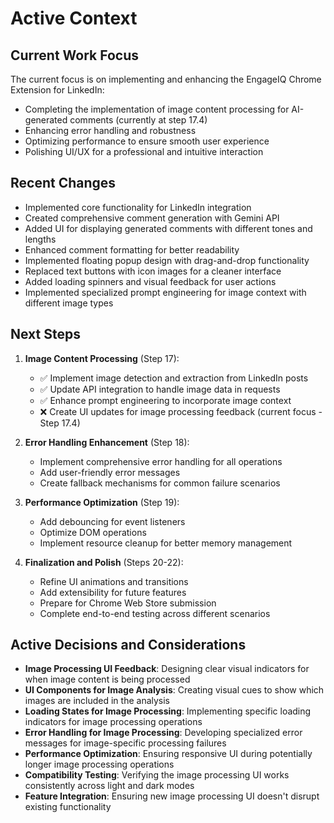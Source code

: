 # Active Context

## Current Work Focus
The current focus is on implementing and enhancing the EngageIQ Chrome Extension for LinkedIn:
- Completing the implementation of image content processing for AI-generated comments (currently at step 17.4)
- Enhancing error handling and robustness
- Optimizing performance to ensure smooth user experience
- Polishing UI/UX for a professional and intuitive interaction

## Recent Changes
- Implemented core functionality for LinkedIn integration
- Created comprehensive comment generation with Gemini API
- Added UI for displaying generated comments with different tones and lengths
- Enhanced comment formatting for better readability
- Implemented floating popup design with drag-and-drop functionality
- Replaced text buttons with icon images for a cleaner interface
- Added loading spinners and visual feedback for user actions
- Implemented specialized prompt engineering for image context with different image types

## Next Steps
1. **Image Content Processing** (Step 17):
   - ✅ Implement image detection and extraction from LinkedIn posts
   - ✅ Update API integration to handle image data in requests
   - ✅ Enhance prompt engineering to incorporate image context
   - ❌ Create UI updates for image processing feedback (current focus - Step 17.4)

2. **Error Handling Enhancement** (Step 18):
   - Implement comprehensive error handling for all operations
   - Add user-friendly error messages
   - Create fallback mechanisms for common failure scenarios

3. **Performance Optimization** (Step 19):
   - Add debouncing for event listeners
   - Optimize DOM operations
   - Implement resource cleanup for better memory management

4. **Finalization and Polish** (Steps 20-22):
   - Refine UI animations and transitions
   - Add extensibility for future features
   - Prepare for Chrome Web Store submission
   - Complete end-to-end testing across different scenarios

## Active Decisions and Considerations
- **Image Processing UI Feedback**: Designing clear visual indicators for when image content is being processed
- **UI Components for Image Analysis**: Creating visual cues to show which images are included in the analysis
- **Loading States for Image Processing**: Implementing specific loading indicators for image processing operations
- **Error Handling for Image Processing**: Developing specialized error messages for image-specific processing failures
- **Performance Optimization**: Ensuring responsive UI during potentially longer image processing operations
- **Compatibility Testing**: Verifying the image processing UI works consistently across light and dark modes
- **Feature Integration**: Ensuring new image processing UI doesn't disrupt existing functionality
